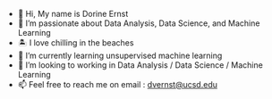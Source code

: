 - 👋 Hi, My name is Dorine Ernst 
- 👀 I’m passionate about Data Analysis, Data Science, and Machine Learning
- 🏝️ I love chilling in the beaches 
- 🌱 I’m currently learning unsupervised machine learning
- 💞️ I’m looking to working in Data Analysis / Data Science / Machine Learning 
- 📫 Feel free to reach me on email : dvernst@ucsd.edu 

